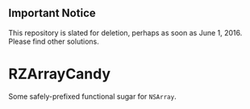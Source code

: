## Important Notice

This repository is slated for deletion, perhaps as soon as June 1, 2016.  Please find other solutions.  

RZArrayCandy
============

Some safely-prefixed functional sugar for `NSArray`.
